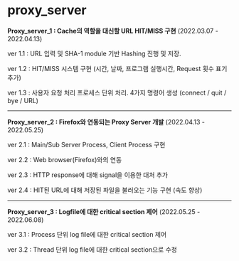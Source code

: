# proxy_server

**Proxy_server_1 : Cache의 역할을 대신할 URL HIT/MISS 구현**
(2022.03.07 - 2022.04.13)

ver 1.1 : URL 입력 및 SHA-1 module 기반 Hashing 진행 및 저장.

ver 1.2 : HIT/MISS 시스템 구현 (시간, 날짜, 프로그램 실행시간, Request 횟수 표기 추가)

ver 1.3 : 사용자 요청 처리 프로세스 단위 처리. 4가지 명령어 생성 (connect / quit / bye / URL)

---

**Proxy_server_2 : Firefox와 연동되는 Proxy Server 개발**
(2022.04.13 - 2022.05.25)

ver 2.1 : Main/Sub Server Process, Client Process 구현

ver 2.2 : Web browser(Firefox)와의 연동

ver 2.3 : HTTP response에 대해 signal을 이용한 대처 추가

ver 2.4 : HIT된 URL에 대해 저장된 파일을 불러오는 기능 구현 (속도 향상)

---

**Proxy_server_3 : Logfile에 대한 critical section 제어**
(2022.05.25 - 2022.06.08)

ver 3.1 : Process 단위 log file에 대한 critical section 제어

ver 3.2 : Thread 단위 log file에 대한 critical section으로 수정

